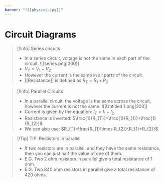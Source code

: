 ```yaml
---
banner: "![[physics.jpg]]"
---
```

# Circuit Diagrams

> [!Info] Series circuits
> - In a series circuit, voltage is not the same in each part of the circuit.
> ![[series.png|300]]
> - $V_{T}=V_{1}+V_{2}$
> - However the current is the same in all parts of the circuit.
> - [[Resistance]] is defined as $R_{T}=R_{1}+R_{2}$

> [!Info] Parallel Circuits 
> - In a parallel circuit, the voltage is the same across the circuit, however the current is not the same.
>   ![[Untitled 1.png|300]]
> - Current is given by the equation: $I_{T}=I_{1}+I_{2}$
> - Resistance is inverted: $\frac{1}{R_{T}}=\frac{1}{R_{1}}+\frac{1}{R_{2}}$
> - We can also use: $R_{T}=\frac{R_{1}\times R_{2}}{R_{1}+R_{2}}$

> [!Tip] TIP: Restistors in parallel 
> - If two resistors are in parallel, and they have the same resistance, then you can just half the value of one of them.
> - E.G. Two 2 ohm resistors in parallel give a total resistance of 1 ohm.
> - E.G. Two 840 ohm resistors in parallel give a total resistance of 420 ohms.
